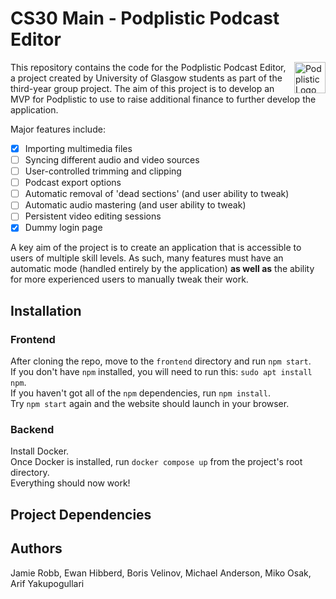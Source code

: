 # CS30 Main - Podplistic Podcast Editor

<img src="https://static.wixstatic.com/media/4ae805_8f7ae020838c4a47adbf40181bf111d1~mv2.png/v1/fill/w_558,h_156,al_c,q_85,usm_0.66_1.00_0.01,enc_auto/Podplistic%20Logo%20PNG_edited.png" align="right"
     alt="Podplistic Logo" height="50">



This repository contains the code for the Podplistic Podcast Editor, a project created by University of Glasgow students as part of the third-year group project. The aim of this project is to develop an MVP for Podplistic to use to raise additional finance to further develop the application. 

Major features include:
- [x] Importing multimedia files
- [ ] Syncing different audio and video sources
- [ ] User-controlled trimming and clipping
- [ ] Podcast export options
- [ ] Automatic removal of 'dead sections' (and user ability to tweak)
- [ ] Automatic audio mastering (and user ability to tweak)
- [ ] Persistent video editing sessions
- [x] Dummy login page

A key aim of the project is to create an application that is accessible to users of multiple skill levels. As such, many features must have an automatic mode (handled entirely by the application) **as well as** the ability for more experienced users to manually tweak their work.

## Installation
### Frontend
After cloning the repo, move to the `frontend` directory and run `npm start`.\
If you don't have `npm` installed, you will need to run this: `sudo apt install npm`.\
If you haven't got all of the `npm` dependencies, run `npm install`.\
Try `npm start` again and the website should launch in your browser.

### Backend 
Install Docker.\
Once Docker is installed, run `docker compose up` from the project's root directory.\
Everything should now work!

## Project Dependencies

## Authors
Jamie Robb, Ewan Hibberd, Boris Velinov, Michael Anderson, Miko Osak, Arif Yakupogullari